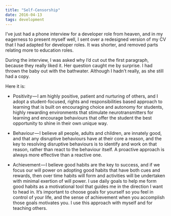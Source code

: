 ```yaml
---
title: "Self-Censorship"
date: 2016-04-13
tags: development
---
```


I’ve just had a phone interview for a developer role from heaven, and in my eagerness to present myself well, I sent over a redesigned version of my CV that I had adapted for developer roles. It was shorter, and removed parts relating more to education roles.

During the interview, I was asked why I’d cut out the first paragraph, because they really liked it. Her question caught me by surprise. I had thrown the baby out with the bathwater. Although I hadn’t really, as she still had a copy.

Here it is:

- <i class="fa fa-star blue o-post__icon"></i> Positivity — I am highly positive, patient and nurturing of others, and I adopt a student-focused, rights and responsibilities based approach to learning that is built on encouraging choice and autonomy for students, highly rewarding environments that stimulate neurotransmitters for learning and encourage behaviours that offer the student the best opportunity to shine in their own unique way.

- <i class="fa fa-star blue o-post__icon"></i> Behaviour — I believe all people, adults and children, are innately good, and that any disruptive behaviours have at their core a reason, and the key to resolving disruptive behaviours is to identify and work on that reason, rather than react to the behaviour itself. A proactive approach is always more effective than a reactive one.

- <i class="fa fa-star blue o-post__icon"></i> Achievement — I believe good habits are the key to success, and if we focus our will power on adopting good habits that have both cues and rewards, then over time habits will form and activities will be undertaken with minimal exertion of will power. I use daily goals to help me form good habits as a motivational tool that guides me in the direction I want to head in. It’s important to choose goals for yourself so you feel in control of your life, and the sense of achievement when you accomplish those goals motivates you. I use this approach with myself and for teaching others.

[king]: http://amzn.to/1RUfUb9
